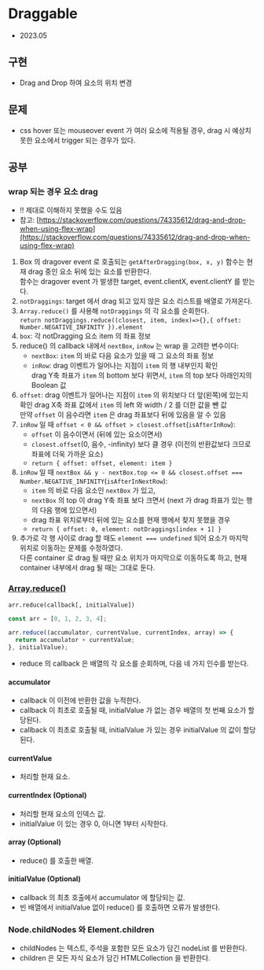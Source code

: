 # Draggable

- 2023.05

## 구현

- Drag and Drop 하여 요소의 위치 변경

## 문제

- css hover 또는 mouseover event 가 여러 요소에 적용될 경우, drag 시 예상치 못한 요소에서 trigger 되는 경우가 있다.

## 공부

### wrap 되는 경우 요소 drag

- !! 제대로 이해하지 못했을 수도 있음
- 참고: [https://stackoverflow.com/questions/74335612/drag-and-drop-when-using-flex-wrap](https://stackoverflow.com/questions/74335612/drag-and-drop-when-using-flex-wrap)

1. Box 의 dragover event 로 호출되는 `getAfterDragging(box, x, y)` 함수는 현재 drag 중인 요소 뒤에 있는 요소를 반환한다.  
   함수는 dragover event 가 발생한 target, event.clientX, event.clientY 를 받는다.
2. `notDraggings`: target 에서 drag 되고 있지 않은 요소 리스트를 배열로 가져온다.
3. `Array.reduce()` 를 사용해 `notDraggings` 의 각 요소를 순회한다.  
   `return notDraggings.reduce((closest, item, index)=>{},{ offset: Number.NEGATIVE_INFINITY }).element`
4. `box`: 각 notDragging 요소 item 의 좌표 정보
5. reduce() 의 callback 내에서 `nextBox`, `inRow` 는 wrap 을 고려한 변수이다:
   - `nextBox`: `item` 의 바로 다음 요소가 있을 때 그 요소의 좌표 정보
   - `inRow`: drag 이벤트가 일어나는 지점이 `item` 의 행 내부인지 확인  
     drag Y축 좌표가 `item` 의 bottom 보다 위면서, `item` 의 top 보다 아래인지의 Boolean 값
6. `offset`: drag 이벤트가 일어나는 지점이 `item` 의 위치보다 더 앞(왼쪽)에 있는지 확인
   drag X축 좌표 값에서 `item` 의 left 와 width / 2 를 더한 값을 뺀 값  
   만약 `offset` 이 음수라면 `item` 은 drag 좌표보다 뒤에 있음을 알 수 있음
7. `inRow` 일 때 `offset < 0 && offset > closest.offset`(`isAfterInRow`):
   - `offset` 이 음수이면서 (뒤에 있는 요소이면서)
   - `closest.offset`(0, 음수, -infinity) 보다 클 경우 (이전의 반환값보다 크므로 좌표에 더욱 가까운 요소)
   - `return { offset: offset, element: item }`
8. `inRow` 일 때 `nextBox && y - nextBox.top <= 0 && closest.offset === Number.NEGATIVE_INFINITY`(`isAfterInNextRow`):
   - `item` 의 바로 다음 요소인 `nextBox` 가 있고,
   - `nextBox` 의 top 이 drag Y축 좌표 보다 크면서 (next 가 drag 좌표가 있는 행의 다음 행에 있으면서)
   - drag 좌표 위치로부터 뒤에 있는 요소를 현재 행에서 찾지 못했을 경우
   - `return { offset: 0, element: notDraggings[index + 1] }`
9. 추가로 각 행 사이로 drag 할 때도 `element === undefined` 되어 요소가 마지막 위치로 이동하는 문제를 수정하였다.  
   다른 container 로 drag 될 때만 요소 위치가 마지막으로 이동하도록 하고, 현재 container 내부에서 drag 될 때는 그대로 둔다.

### [Array.reduce()](https://developer.mozilla.org/ko/docs/Web/JavaScript/Reference/Global_Objects/Array/reduce)

`arr.reduce(callback[, initialValue])`

```js
const arr = [0, 1, 2, 3, 4];

arr.reduce((accumulator, currentValue, currentIndex, array) => {
  return accumulator + currentValue;
}, initialValue);
```

- reduce 의 callback 은 배열의 각 요소를 순회하며, 다음 네 가지 인수를 받는다.

#### accumulator

- callback 이 이전에 반환한 값을 누적한다.
- callback 이 최초로 호출될 때, initialValue 가 없는 경우 배열의 첫 번째 요소가 할당된다.
- callback 이 최초로 호출될 때, initialValue 가 있는 경우 initialValue 의 값이 할당된다.

#### currentValue

- 처리할 현재 요소.

#### currentIndex (Optional)

- 처리할 현재 요소의 인덱스 값.
- initialValue 이 있는 경우 0, 아니면 1부터 시작한다.

#### array (Optional)

- reduce() 를 호출한 배열.

#### initialValue (Optional)

- callback 의 최초 호출에서 accumulator 에 할당되는 값.
- 빈 배열에서 initialValue 없이 reduce() 를 호출하면 오류가 발생한다.

### Node.childNodes 와 Element.children

- childNodes 는 텍스트, 주석을 포함한 모든 요소가 담긴 nodeList 를 반환한다.
- children 은 모든 자식 요소가 담긴 HTMLCollection 을 반환한다.
